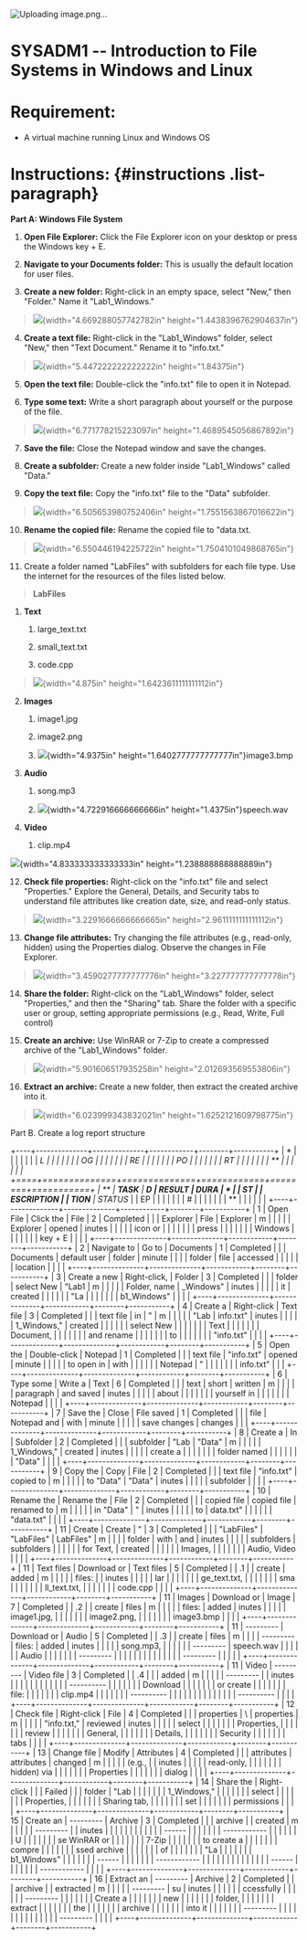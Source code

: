 ![Uploading image.png…]()


# SYSADM1 -- Introduction to File Systems in Windows and Linux

# Requirement: 

-   A virtual machine running Linux and Windows OS

# Instructions:  {#instructions .list-paragraph}

**Part A: Windows File System**

1.  **Open File Explorer:** Click the File Explorer icon on your desktop
    or press the Windows key + E.

2.  **Navigate to your Documents folder:** This is usually the default
    location for user files.

3.  **Create a new folder:** Right-click in an empty space, select
    \"New,\" then \"Folder.\" Name it \"Lab1_Windows.\"

> ![](vertopal_1fba12d923fc4f53857737e88e3b0662/media/image2.png){width="4.669288057742782in"
> height="1.4438396762904637in"}

4.  **Create a text file:** Right-click in the \"Lab1_Windows\" folder,
    select \"New,\" then \"Text Document.\" Rename it to \"info.txt.\"

> ![](vertopal_1fba12d923fc4f53857737e88e3b0662/media/image3.png){width="5.447222222222222in"
> height="1.84375in"}

5.  **Open the text file:** Double-click the \"info.txt\" file to open
    it in Notepad.

6.  **Type some text:** Write a short paragraph about yourself or the
    purpose of the file.

> ![](vertopal_1fba12d923fc4f53857737e88e3b0662/media/image4.png){width="6.771778215223097in"
> height="1.4689545056867892in"}

7.  **Save the file:** Close the Notepad window and save the changes.

8.  **Create a subfolder:** Create a new folder inside \"Lab1_Windows\"
    called \"Data.\"

9.  **Copy the text file:** Copy the \"info.txt\" file to the \"Data\"
    subfolder.

> ![](vertopal_1fba12d923fc4f53857737e88e3b0662/media/image5.png){width="6.505653980752406in"
> height="1.7551563867016622in"}

10. **Rename the copied file:** Rename the copied file to \"data.txt.

> ![](vertopal_1fba12d923fc4f53857737e88e3b0662/media/image6.png){width="6.550446194225722in"
> height="1.7504101049868765in"}

11. Create a folder named \"LabFiles\" with subfolders for each file
    type. Use the internet for the resources of the files listed below.

> **LabFiles**

1.  **Text**

    1.  large_text.txt

    2.  small_text.txt

    3.  code.cpp

> ![](vertopal_1fba12d923fc4f53857737e88e3b0662/media/image7.png){width="4.875in"
> height="1.6423611111111112in"}

2.  **Images**

    1.  image1.jpg

    2.  image2.png

    3.  ![](vertopal_1fba12d923fc4f53857737e88e3b0662/media/image8.png){width="4.9375in"
        height="1.6402777777777777in"}image3.bmp

3.  **Audio**

    1.  song.mp3

    2.  ![](vertopal_1fba12d923fc4f53857737e88e3b0662/media/image9.png){width="4.722916666666666in"
        height="1.4375in"}speech.wav

4.  **Video**

    1.  clip.mp4

![](vertopal_1fba12d923fc4f53857737e88e3b0662/media/image10.png){width="4.833333333333333in"
height="1.238888888888889in"}

12. **Check file properties:** Right-click on the \"info.txt\" file and
    select \"Properties.\" Explore the General, Details, and Security
    tabs to understand file attributes like creation date, size, and
    read-only status.

> ![](vertopal_1fba12d923fc4f53857737e88e3b0662/media/image11.png){width="3.2291666666666665in"
> height="2.9611111111111112in"}

13. **Change file attributes:** Try changing the file attributes (e.g.,
    read-only, hidden) using the Properties dialog. Observe the changes
    in File Explorer.

> ![](vertopal_1fba12d923fc4f53857737e88e3b0662/media/image12.png){width="3.4590277777777776in"
> height="3.227777777777778in"}

14. **Share the folder:** Right-click on the \"Lab1_Windows\" folder,
    select \"Properties,\" and then the \"Sharing\" tab. Share the
    folder with a specific user or group, setting appropriate
    permissions (e.g., Read, Write, Full control)

15. **Create an archive:** Use WinRAR or 7-Zip to create a compressed
    archive of the \"Lab1_Windows\" folder.

> ![](vertopal_1fba12d923fc4f53857737e88e3b0662/media/image13.png){width="5.901606517935258in"
> height="2.012693569553806in"}

16. **Extract an archive:** Create a new folder, then extract the
    created archive into it.

> ![](vertopal_1fba12d923fc4f53857737e88e3b0662/media/image14.png){width="6.023999343832021in"
> height="1.6252121609798775in"}

Part B. Create a log report structure

+----+--------------+--------------+------------+--------+-----------+
| *  |              |              |            |        |           |
| *L |              |              |            |        |           |
| OG |              |              |            |        |           |
| RE |              |              |            |        |           |
| PO |              |              |            |        |           |
| RT |              |              |            |        |           |
| ** |              |              |            |        |           |
+====+==============+==============+============+========+===========+
| ** | **TASK**     | **D          | **RESULT** | **DURA | *         |
| ST |              | ESCRIPTION** |            | TION** | *STATUS** |
| EP |              |              |            |        |           |
| \# |              |              |            |        |           |
| ** |              |              |            |        |           |
+----+--------------+--------------+------------+--------+-----------+
| 1  | Open File    | Click the    | File       | 2      | Completed |
|    | Explorer     | File         | Explorer   | m      |           |
|    |              | Explorer     | opened     | inutes |           |
|    |              | icon or      |            |        |           |
|    |              | press        |            |        |           |
|    |              | Windows      |            |        |           |
|    |              | key + E      |            |        |           |
+----+--------------+--------------+------------+--------+-----------+
| 2  | Navigate to  | Go to        | Documents  | 1      | Completed |
|    | Documents    | default user | folder     | minute |           |
|    | folder       | file         | accessed   |        |           |
|    |              | location     |            |        |           |
+----+--------------+--------------+------------+--------+-----------+
| 3  | Create a new | Right-click, | Folder     | 3      | Completed |
|    | folder       | select New   | \"Lab1     | m      |           |
|    |              | Folder, name | _Windows\" | inutes |           |
|    |              | it           | created    |        |           |
|    |              | \"La         |            |        |           |
|    |              | b1_Windows\" |            |        |           |
+----+--------------+--------------+------------+--------+-----------+
| 4  | Create a     | Right-click  | Text file  | 3      | Completed |
|    | text file    | in           | \"         | m      |           |
|    |              | \"Lab        | info.txt\" | inutes |           |
|    |              | 1_Windows,\" | created    |        |           |
|    |              | select New   |            |        |           |
|    |              | Text         |            |        |           |
|    |              | Document,    |            |        |           |
|    |              | and rename   |            |        |           |
|    |              | to           |            |        |           |
|    |              | \"info.txt\" |            |        |           |
+----+--------------+--------------+------------+--------+-----------+
| 5  | Open the     | Double-click | Notepad    | 1      | Completed |
|    | text file    | \"info.txt\" | opened     | minute |           |
|    |              | to open in   | with       |        |           |
|    |              | Notepad      | \"         |        |           |
|    |              |              | info.txt\" |        |           |
+----+--------------+--------------+------------+--------+-----------+
| 6  | Type some    | Write a      | Text       | 6      | Completed |
|    | text         | short        | written    | m      |           |
|    |              | paragraph    | and saved  | inutes |           |
|    |              | about        |            |        |           |
|    |              | yourself in  |            |        |           |
|    |              | Notepad      |            |        |           |
+----+--------------+--------------+------------+--------+-----------+
| 7  | Save the     | Close        | File saved | 1      | Completed |
|    | file         | Notepad and  | with       | minute |           |
|    |              | save changes | changes    |        |           |
+----+--------------+--------------+------------+--------+-----------+
| 8  | Create a     | In           | Subfolder  | 2      | Completed |
|    | subfolder    | \"Lab        | \"Data\"   | m      |           |
|    |              | 1_Windows,\" | created    | inutes |           |
|    |              | create a     |            |        |           |
|    |              | folder named |            |        |           |
|    |              | \"Data\"     |            |        |           |
+----+--------------+--------------+------------+--------+-----------+
| 9  | Copy the     | Copy         | File       | 2      | Completed |
|    | text file    | \"info.txt\" | copied to  | m      |           |
|    |              | to \"Data\"  | \"Data\"   | inutes |           |
|    |              | subfolder    |            |        |           |
+----+--------------+--------------+------------+--------+-----------+
| 10 | Rename the   | Rename the   | File       | 2      | Completed |
|    | copied file  | copied file  | renamed to | m      |           |
|    |              | in \"Data\"  | \"         | inutes |           |
|    |              | to           | data.txt\" |        |           |
|    |              | \"data.txt\" |            |        |           |
+----+--------------+--------------+------------+--------+-----------+
| 11 | Create       | Create       | \"         | 3      | Completed |
|    | \"LabFiles\" | \"LabFiles\" | LabFiles\" | m      |           |
|    | folder       | with         | and        | inutes |           |
|    |              | subfolders   | subfolders |        |           |
|    |              | for Text,    | created    |        |           |
|    |              | Images,      |            |        |           |
|    |              | Audio, Video |            |        |           |
+----+--------------+--------------+------------+--------+-----------+
| 11 | Text files   | Download or  | Text files | 5      | Completed |
| .1 |              | create       | added      | m      |           |
|    |              | files:       |            | inutes |           |
|    |              | lar          |            |        |           |
|    |              | ge_text.txt, |            |        |           |
|    |              | sma          |            |        |           |
|    |              | ll_text.txt, |            |        |           |
|    |              | code.cpp     |            |        |           |
+----+--------------+--------------+------------+--------+-----------+
| 11 | Images       | Download or  | Image      | 7      | Completed |
| .2 |              | create       | files      | m      |           |
|    |              | files:       | added      | inutes |           |
|    |              | image1.jpg,  |            |        |           |
|    |              | image2.png,  |            |        |           |
|    |              | image3.bmp   |            |        |           |
+----+--------------+--------------+------------+--------+-----------+
| 11 |   ---------  | Download or  | Audio      | 5      | Completed |
| .3 |              | create       | files      | m      |           |
|    |   ---------  | files:       | added      | inutes |           |
|    |              | song.mp3,    |            |        |           |
|    |   ---------  | speech.wav   |            |        |           |
|    |   Audio      |              |            |        |           |
|    |   ---------  |              |            |        |           |
|    |              |              |            |        |           |
|    |   ---------  |              |            |        |           |
+----+--------------+--------------+------------+--------+-----------+
| 11 | Video        |   ---------  | Video file | 3      | Completed |
| .4 |              |              | added      | m      |           |
|    |              |   ---------  |            | inutes |           |
|    |              |              |            |        |           |
|    |              |   ---------- |            |        |           |
|    |              |   Download   |            |        |           |
|    |              |   or create  |            |        |           |
|    |              |   file:      |            |        |           |
|    |              |   clip.mp4   |            |        |           |
|    |              |   ---------- |            |        |           |
|    |              |              |            |        |           |
|    |              |   ---------- |            |        |           |
+----+--------------+--------------+------------+--------+-----------+
| 12 | Check file   | Right-click  | File       | 4      | Completed |
|    | properties   | \            | properties | m      |           |
|    |              | "info.txt,\" | reviewed   | inutes |           |
|    |              | select       |            |        |           |
|    |              | Properties,  |            |        |           |
|    |              | review       |            |        |           |
|    |              | General,     |            |        |           |
|    |              | Details,     |            |        |           |
|    |              | Security     |            |        |           |
|    |              | tabs         |            |        |           |
+----+--------------+--------------+------------+--------+-----------+
| 13 | Change file  | Modify       | Attributes | 4      | Completed |
|    | attributes   | attributes   | changed    | m      |           |
|    |              | (e.g.,       |            | inutes |           |
|    |              | read-only,   |            |        |           |
|    |              | hidden) via  |            |        |           |
|    |              | Properties   |            |        |           |
|    |              | dialog       |            |        |           |
+----+--------------+--------------+------------+--------+-----------+
| 14 | Share the    | Right-click  |            |        | Failed    |
|    | folder       | \"Lab        |            |        |           |
|    |              | 1_Windows,\" |            |        |           |
|    |              | select       |            |        |           |
|    |              | Properties,  |            |        |           |
|    |              | Sharing tab, |            |        |           |
|    |              | set          |            |        |           |
|    |              | permissions  |            |        |           |
+----+--------------+--------------+------------+--------+-----------+
| 15 | Create an    |   ---------  | Archive    | 3      | Completed |
|    | archive      |              | created    | m      |           |
|    |              |   ---------  |            | inutes |           |
|    |              |              |            |        |           |
|    |              |   ------     |            |        |           |
|    |              | ------------ |            |        |           |
|    |              |   U          |            |        |           |
|    |              | se WinRAR or |            |        |           |
|    |              |   7-Zip      |            |        |           |
|    |              |  to create a |            |        |           |
|    |              |   compre     |            |        |           |
|    |              | ssed archive |            |        |           |
|    |              |   of         |            |        |           |
|    |              |   \"La       |            |        |           |
|    |              | b1_Windows\" |            |        |           |
|    |              |   ------     |            |        |           |
|    |              | ------------ |            |        |           |
|    |              |              |            |        |           |
|    |              |   ------     |            |        |           |
|    |              | ------------ |            |        |           |
+----+--------------+--------------+------------+--------+-----------+
| 16 | Extract an   |   ---------  | Archive    | 2      | Completed |
|    | archive      |              | extracted  | m      |           |
|    |              |   ---------  | su         | inutes |           |
|    |              |              | ccessfully |        |           |
|    |              |   ---------  |            |        |           |
|    |              |   Create a   |            |        |           |
|    |              |   new        |            |        |           |
|    |              |   folder,    |            |        |           |
|    |              |   extract    |            |        |           |
|    |              |   the        |            |        |           |
|    |              |   archive    |            |        |           |
|    |              |   into it    |            |        |           |
|    |              |   ---------  |            |        |           |
|    |              |              |            |        |           |
|    |              |   ---------  |            |        |           |
+----+--------------+--------------+------------+--------+-----------+
